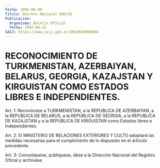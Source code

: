 ```yaml
---
Fecha: 1992-06-09
Título: Decreto Nacional 894/92
Publicación:
  Organismo: Boletín Oficial
  Fecha: 1992-06-12
SAIJ: https://www.saij.gob.ar/DN19920000894
---
```

# RECONOCIMIENTO DE TURKMENISTAN, AZERBAIYAN, BELARUS, GEORGIA, KAZAJSTAN Y KIRGUISTAN COMO ESTADOS LIBRES E INDEPENDIENTES.

<a id="1"></a>
Art. 1: Reconócese a TURKMENISTAN, a la REPUBLICA DE AZERBAIYAN,  a  la REPUBLICA DE BELARUS, a la REPUBLICA DE GEORGIA, a la REPUBLICA DE  KAZAJSTAN  y  a  la REPUBLICA DE KIRGUISTAN como Estados libres e independientes.

<a id="2"></a>
Art. 2: El MINISTERIO DE RELACIONES EXTERIORES Y CULTO adoptará las  medidas  necesarias para el cumplimiento de lo dispuesto en el artículo precedente.

<a id="3"></a>
Art.  3: Comuníquese, publíquese, dése a la Dirección Nacional del Registro Oficial y archívese.